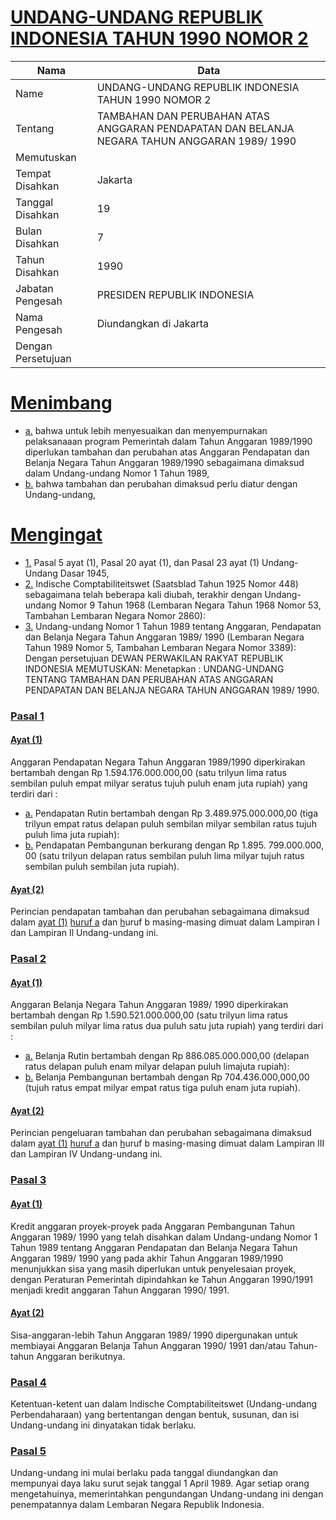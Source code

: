 # [UNDANG-UNDANG REPUBLIK INDONESIA TAHUN 1990 NOMOR 2](http://example.org/legal/peraturan/uu/1990/2)

| Nama | Data |
| ------ | ----- |
|Name|UNDANG-UNDANG REPUBLIK INDONESIA TAHUN 1990 NOMOR 2|
|Tentang| TAMBAHAN DAN PERUBAHAN ATAS ANGGARAN PENDAPATAN DAN BELANJA NEGARA TAHUN ANGGARAN 1989/ 1990|
|Memutuskan||
|Tempat Disahkan|Jakarta|
|Tanggal Disahkan|19|
|Bulan Disahkan|7|
|Tahun Disahkan|1990|
|Jabatan Pengesah|PRESIDEN REPUBLIK INDONESIA|
|Nama Pengesah|Diundangkan di Jakarta|
|Dengan Persetujuan||
# [Menimbang](http://example.org/legal/peraturan/uu/1990/2/menimbang)

* [a.](http://example.org/legal/peraturan/uu/1990/2/menimbang/huruf/a) bahwa untuk lebih menyesuaikan dan menyempurnakan pelaksanaaan program Pemerintah dalam Tahun Anggaran 1989/1990 diperlukan tambahan dan perubahan atas Anggaran Pendapatan dan Belanja Negara Tahun Anggaran 1989/1990 sebagaimana dimaksud dalam Undang-undang Nomor 1 Tahun 1989,
* [b.](http://example.org/legal/peraturan/uu/1990/2/menimbang/huruf/b) bahwa tambahan dan perubahan dimaksud perlu diatur dengan Undang-undang,
# [Mengingat](http://example.org/legal/peraturan/uu/1990/2/mengingat)

* [1.](http://example.org/legal/peraturan/uu/1990/2/mengingat/huruf/0001) Pasal 5 ayat (1), Pasal 20 ayat (1), dan Pasal 23 ayat (1) Undang-Undang Dasar 1945,
* [2.](http://example.org/legal/peraturan/uu/1990/2/mengingat/huruf/0002) Indische Comptabiliteitswet (Saatsblad Tahun 1925 Nomor 448) sebagaimana telah beberapa kali diubah, terakhir dengan Undang-undang Nomor 9 Tahun 1968 (Lembaran Negara Tahun 1968 Nomor 53, Tambahan Lembaran Negara Nomor 2860):
* [3.](http://example.org/legal/peraturan/uu/1990/2/mengingat/huruf/0003) Undang-undang Nomor 1 Tahun 1989 tentang Anggaran, Pendapatan dan Belanja Negara Tahun Anggaran 1989/ 1990 (Lembaran Negara Tahun 1989 Nomor 5, Tambahan Lembaran Negara Nomor 3389): Dengan persetujuan DEWAN PERWAKILAN RAKYAT REPUBLIK INDONESIA MEMUTUSKAN: Menetapkan : UNDANG-UNDANG TENTANG TAMBAHAN DAN PERUBAHAN ATAS ANGGARAN PENDAPATAN DAN BELANJA NEGARA TAHUN ANGGARAN 1989/ 1990.

### [Pasal 1](http://example.org/legal/peraturan/uu/1990/2/pasal/0001)

#### [Ayat (1)](http://example.org/legal/peraturan/uu/1990/2/pasal/0001/versi/19900719/ayat/0001)
Anggaran Pendapatan Negara Tahun Anggaran 1989/1990 diperkirakan bertambah dengan Rp 1.594.176.000.000,00 (satu trilyun lima ratus sembilan puluh empat milyar seratus tujuh puluh enam juta rupiah) yang terdiri dari :
* [a.](http://example.org/legal/peraturan/uu/1990/2/pasal/0001/versi/19900719/ayat/0001/huruf/a) Pendapatan Rutin bertambah dengan Rp 3.489.975.000.000,00 (tiga trilyun empat ratus delapan puluh sembilan milyar sembilan ratus tujuh puluh lima juta rupiah):
* [b.](http://example.org/legal/peraturan/uu/1990/2/pasal/0001/versi/19900719/ayat/0001/huruf/b) Pendapatan Pembangunan berkurang dengan Rp 1.895. 799.000.000, 00 (satu trilyun delapan ratus sembilan puluh lima milyar tujuh ratus sembilan puluh sembilan juta rupiah).

#### [Ayat (2)](http://example.org/legal/peraturan/uu/1990/2/pasal/0001/versi/19900719/ayat/0002)
Perincian pendapatan tambahan dan perubahan sebagaimana dimaksud dalam [ayat (1)](http://example.org/legal/peraturan/uu/1990/2/pasal/0001/versi/19900719/ayat/0001) [huruf a](http://example.org/legal/peraturan/uu/1990/2/pasal/0001/versi/19900719/huruf/a) dan [h](http://example.org/legal/peraturan/uu/1990/2/pasal/0001/versi/19900719/ayat/0001/huruf/b)uruf b masing-masing dimuat dalam Lampiran I dan Lampiran Il Undang-undang ini.


### [Pasal 2](http://example.org/legal/peraturan/uu/1990/2/pasal/0002)

#### [Ayat (1)](http://example.org/legal/peraturan/uu/1990/2/pasal/0002/versi/19900719/ayat/0001)
Anggaran Belanja Negara Tahun Anggaran 1989/ 1990 diperkirakan bertambah dengan Rp 1.590.521.000.000,00 (satu trilyun lima ratus sembilan puluh milyar lima ratus dua puluh satu juta rupiah) yang terdiri dari :
* [a.](http://example.org/legal/peraturan/uu/1990/2/pasal/0002/versi/19900719/ayat/0001/huruf/a) Belanja Rutin bertambah dengan Rp 886.085.000.000,00 (delapan ratus delapan puluh enam milyar delapan puluh limajuta rupiah):
* [b.](http://example.org/legal/peraturan/uu/1990/2/pasal/0002/versi/19900719/ayat/0001/huruf/b) Belanja Pembangunan bertambah dengan Rp 704.436.000,000,00 (tujuh ratus empat milyar empat ratus tiga puluh enam juta rupiah).

#### [Ayat (2)](http://example.org/legal/peraturan/uu/1990/2/pasal/0002/versi/19900719/ayat/0002)
Perincian pengeluaran tambahan dan perubahan sebagaimana dimaksud dalam [ayat (1)](http://example.org/legal/peraturan/uu/1990/2/pasal/0002/versi/19900719/ayat/0001) [huruf a](http://example.org/legal/peraturan/uu/1990/2/pasal/0002/versi/19900719/huruf/a) dan [h](http://example.org/legal/peraturan/uu/1990/2/pasal/0002/versi/19900719/ayat/0001/huruf/b)uruf b masing-masing dimuat dalam Lampiran III dan Lampiran IV Undang-undang ini.


### [Pasal 3](http://example.org/legal/peraturan/uu/1990/2/pasal/0003)

#### [Ayat (1)](http://example.org/legal/peraturan/uu/1990/2/pasal/0003/versi/19900719/ayat/0001)
Kredit anggaran proyek-proyek pada Anggaran Pembangunan Tahun Anggaran 1989/ 1990 yang telah disahkan dalam Undang-undang Nomor 1 Tahun 1989 tentang Anggaran Pendapatan dan Belanja Negara Tahun Anggaran 1989/ 1990 yang pada akhir Tahun Anggaran 1989/1990 menunjukkan sisa yang masih diperlukan untuk penyelesaian proyek, dengan Peraturan Pemerintah dipindahkan ke Tahun Anggaran 1990/1991 menjadi kredit anggaran Tahun Anggaran 1990/ 1991.

#### [Ayat (2)](http://example.org/legal/peraturan/uu/1990/2/pasal/0003/versi/19900719/ayat/0002)
Sisa-anggaran-lebih Tahun Anggaran 1989/ 1990 dipergunakan untuk membiayai Anggaran Belanja Tahun Anggaran 1990/ 1991 dan/atau Tahun-tahun Anggaran berikutnya.


### [Pasal 4](http://example.org/legal/peraturan/uu/1990/2/pasal/0004)
Ketentuan-ketent uan dalam Indische Comptabiliteitswet (Undang-undang Perbendaharaan) yang bertentangan dengan bentuk, susunan, dan isi Undang-undang ini dinyatakan tidak berlaku.


### [Pasal 5](http://example.org/legal/peraturan/uu/1990/2/pasal/0005)
Undang-undang ini mulai berlaku pada tanggal diundangkan dan mempunyai daya laku surut sejak tanggal 1 April 1989. Agar setiap orang mengetahuinya, memerintahkan pengundangan Undang-undang ini dengan penempatannya dalam Lembaran Negara Republik Indonesia.
